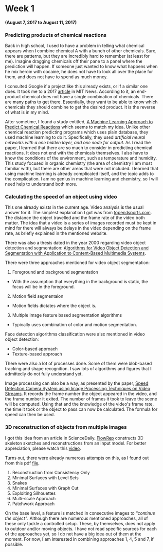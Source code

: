 # Week 1
#### (August 7, 2017 to August 11, 2017)

### Predicting products of chemical reactions
Back in high school, I used to have a problem in telling what chemical appears when I combine chemical A with a bunch of other chemicals. Sure, there are patterns, but they are incredibly hard to remember (at least for me). Imagine dragging chemicals off their pane to a panel where the prediction will happen. If someone just wanted to know what happens when he mix heroin with cocaine, he does not have to look all over the place for them, and does not have to spend as much money.

I consulted Google if a project like this already exists, or if a similar one does. It took me to a 2017 [article](http://news.mit.edu/2017/computer-system-predicts-products-chemical-reactions-0627) in MIT News. According to it, an end-product chemical does not have a single combination of chemicals. There are many paths to get there. Essentially, they want to be able to know which chemicals they should combine to get the desired product. It is the reverse of what is in my mind.

After sometime, I found a study entitled, [A Machine Learning Approach to Predict Chemical Reactions](Documents/A_Machine_Learning_Approach_to_Predict_Chemical_Re.pdf) which seems to match my idea. Unlike other chemical reaction predicting programs which uses plain database, they used machine learning to do it. Specifically, they used _artificial neural networks with a one hidden layer, and one node for output_. As I read the paper, I learned that there are so much to consider in predicting chemical reactions. It does not end with the chemicals themselves. I also have to know the conditions of the environment, such as temperature and humidity. This study focused in organic chemistry (the area of chemistry I am most familiar with), but there are other areas that were not included. I learned that using machine learning is already complicated itself, and the topic adds to the complication. I am no genius in machine learning and chemistry, so I will need help to understand both more.

### Calculating the speed of an object using video
This one already exists in the current age. Video analysis is the usual answer for it. The simplest explanation I got was from [topendsports.com](http://www.topendsports.com/biomechanics/video-analysis-speed.htm). The distance the object travelled and the frame rate of the video both matter. The idea that a video is a series of images recorded must be kept in mind for there will always be delays in the video depending on the frame rate, as briefly explained in the mentioned website.

There was also a thesis dated in the year 2000 regarding video object detection and segmentation: [Algorithms for Video Object Detection and Segmentation with Application to Content-Based Multimedia Systems](http://www.ee.columbia.edu/ln/mmsp/papers/thesis-hluo.pdf).

There were three approaches mentioned for video object segmentation:
1. Foreground and background segmentation
  * With the assumption that everything in the background is static,
  the focus will be in the foreground.
2. Motion field segmentaion
  * Motion fields dictates where the object is.
3. Multiple image feature based segmentation algorithms
  * Typically uses combination of color and motion segmentation.

Face detection algorithms classification were also mentioned in video object detection:
* Color-based approach
* Texture-based approach

There were also a lot of processes done. Some of them were blob-based tracking and shape recognition. I saw lots of algorithms and figures that I admittedly do not fully understand yet.

Image processing can also be a way, as presented by the paper, [Speed Detection Camera System using Image Processing Techniques on Video Streams](http://www.ijcee.org/papers/418-E1077.pdf). It records the frame number the object appeared in the video, and the frame number it exited. The number of frames it took to leave the scene will be computed. Using that and the knowledge of the video's frame rate, the time it took or the object to pass can now be calculated. The formula for speed can then be used.

### 3D reconstruction of objects from multiple images
I got this idea from an article in ScienceDaily. [FlowRep](https://www.sciencedaily.com/releases/2017/08/170801094351.htm) constructs 3D skeleton sketches and reconstructions from an input model. For better appreciation, please watch this [video](https://youtu.be/en7ICJRGzH0).

Turns out, there were already numerous attempts on this, as I found out from this pdf [file](https://people.csail.mit.edu/sparis/talks/Paris_06_3D_Reconstruction.pdf).
1. Reconstruction from Consistency Only
2. Minimal Surfaces with Level Sets
3. Snakes
4. Minimal Surfaces with Graph Cut
5. Exploiting Silhouettes
6. Multi-scale Approach
7. Patchwork Approach

On the base level, a feature is matched in consecutive images to _"continue the object"_. Although there are numerous mentioned approaches, all of these only tackle a controlled setup. These, by themselves, does not apply to outdoor and/or moving objects. I have not read specific sources for each of the approaches yet, so I do not have a big idea out of them at the moment. For now, I am interested in combining approaches 1, 4, 5 and 7, if possible.